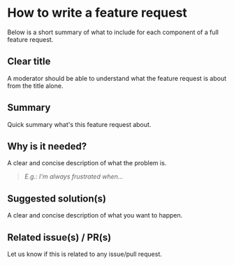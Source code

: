 # **How to write a feature request**

Below is a short summary of what to include for each component of a full feature request.

## Clear title

A moderator should be able to understand what the feature request is about from the title alone.

## Summary

Quick summary what's this feature request about.

## Why is it needed?

A clear and concise description of what the problem is. 

> *E.g.: I'm always frustrated when...*

## Suggested solution(s)

A clear and concise description of what you want to happen.

## Related issue(s) / PR(s)

Let us know if this is related to any issue/pull request.
